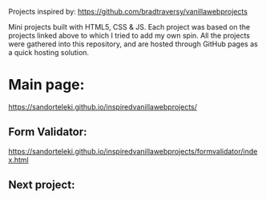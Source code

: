 Projects inspired by: https://github.com/bradtraversy/vanillawebprojects

Mini projects built with HTML5, CSS & JS. Each project was based on the projects linked above to which I tried to add my own spin. All the projects were gathered into this repository, and are hosted through GitHub pages as a quick hosting solution.

# Main page: 
https://sandorteleki.github.io/inspiredvanillawebprojects/

## Form Validator:
https://sandorteleki.github.io/inspiredvanillawebprojects/formvalidator/index.html

## Next project: